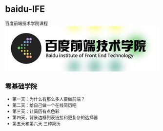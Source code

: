 # baidu-IFE
百度前端技术学院课程
![](./baidu-ife.png)
## 零基础学院
* 第一天：为什么有那么多人要做前端？
* 第二天：给自己做一个在线简历吧
* 第三天：让简历有点色彩
* 第四天，背景边框列表链接和更复杂的选择器
* 第五天和第六天 三种简历
